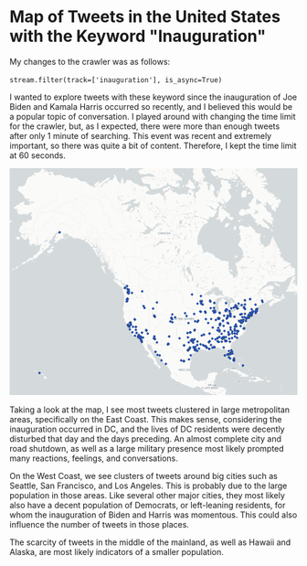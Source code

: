 #  Map of Tweets in the United States with the Keyword "Inauguration"

My changes to the crawler was as follows:

`stream.filter(track=['inauguration'], is_async=True)`

I wanted to explore tweets with these keyword since the inauguration of Joe Biden and Kamala Harris occurred so recently, and I believed this would be a popular topic of conversation. I played around with changing the time limit for the crawler, but, as I expected, there were more than enough tweets after only 1 minute of searching. This event was recent and extremely important, so there was quite a bit of content. Therefore, I kept the time limit at 60 seconds.

![map of tweets with the keyword 'inauguration' in the United States](img/map_of_tweets_image.png)

Taking a look at the map, I see most tweets clustered in large metropolitan areas, specifically on the East Coast. This makes sense, considering the inauguration occurred in DC, and the lives of DC residents were decently disturbed that day and the days preceding. An almost complete city and road shutdown, as well as a large military presence most likely prompted many reactions, feelings, and conversations.

On the West Coast, we see clusters of tweets around big cities such as Seattle, San Francisco, and Los Angeles. This is probably due to the large population in those areas. Like several other major cities, they most likely also have a decent population of Democrats, or left-leaning residents, for whom the inauguration of Biden and Harris was momentous. This could also influence the number of tweets in those places.

The scarcity of tweets in the middle of the mainland, as well as Hawaii and Alaska, are most likely indicators of a smaller population.
